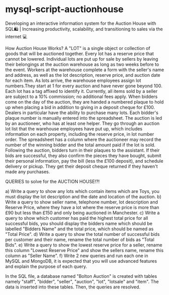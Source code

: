 # mysql-script-auctionhouse
Developing an interactive information system for the Auction House with SQL🛍️ | Increasing productivity, scalability, and transitioning to sales via the internet 💻

How Auction House Works?
A "LOT" is a single object or collection of goods that will be auctioned together. Every lot has a reserve price that cannot be lowered.
Individual lots are put up for sale by sellers by leaving their belongings at the auction warehouse as long as two weeks before to the event. Workers at the warehouse complete a form with the seller's name and address, as well as the lot description, reserve price, and auction date for each item. As lots arrive, the warehouse employees assign lot numbers.They start at 1 for every auction and have never gone beyond 100. Each lot has a tag affixed to identify it. Currently, all items sold by a seller are subject to a 10% commission; no additional fees apply.
When bidders come on the day of the auction, they are handed a numbered plaque to hold up when placing a bid in addition to giving in a deposit cheque for £100. Dealers in particular have the ability to purchase many lots. Each bidder's plaque number is manually entered into the spreadsheet.
The auction is led by an auctioneer, who has at least one helper. They go through an auction lot list that the warehouse employees have put up, which includes information on each property, including the reserve price, in lot number order. The spreadsheet has a column where the auctioneer may record the number of the winning bidder and the total amount paid if the lot is sold. 
Following the auction, bidders turn in their plaques to the assistant. If their bids are successful, they also confirm the pieces they have bought, submit their personal information, pay the bill (less the £100 deposit), and schedule delivery or pickup. They get their deposit cheque returned if they haven't made any purchases. 

QUERIES to solve for the AUCTION HOUSE!?!

a) Write a query to show any lots which contain items which are Toys, you must
display the lot description and the date and location of the auction.
b) Write a query to show seller name, telephone number, lot description and
Reserve Price, where they have a lot where the reserve price is more than £90
but less than £150 and only being auctioned in Manchester.
c) Write a query to show which customer has paid the highest total price for all
successful bids, you should display the bidders name which should be labelled
"Bidders Name" and the total price, which should be named as "Total Price".
d) Write a query to show the total number of successful bids per customer and
their name, rename the total number of bids as "Total Bids".
e) Write a query to show the lowest reserve price for a seller, rename this
column "Lowest Reserve Price" and show the sellers name, rename this
column as "Seller Name".
f) Write 2 new queries and run each one in MySQL and MongoDB, it is expected
that you will use advanced features and explain the purpose of each query.

In the SQL file, a database named "Bolton Auction" is created with tables namely "staff", "bidder", "seller", "auction", "lot", "lotsale" and "item".
The data is inserted into these tables. Then, the queries are resolved.



